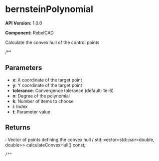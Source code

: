 # bernsteinPolynomial

**API Version:** 1.0.0

**Component:** RebelCAD

Calculate the convex hull of the control points

/**

## Parameters

- **x**: X coordinate of the target point
- **y**: Y coordinate of the target point
- **tolerance**: Convergence tolerance (default: 1e-6)
- **n**: Degree of the polynomial
- **k**: Number of items to choose
- **i**: Index
- **t**: Parameter value

## Returns

: Vector of points defining the convex hull
/
    std::vector<std::pair<double, double>> calculateConvexHull() const;

    /**

